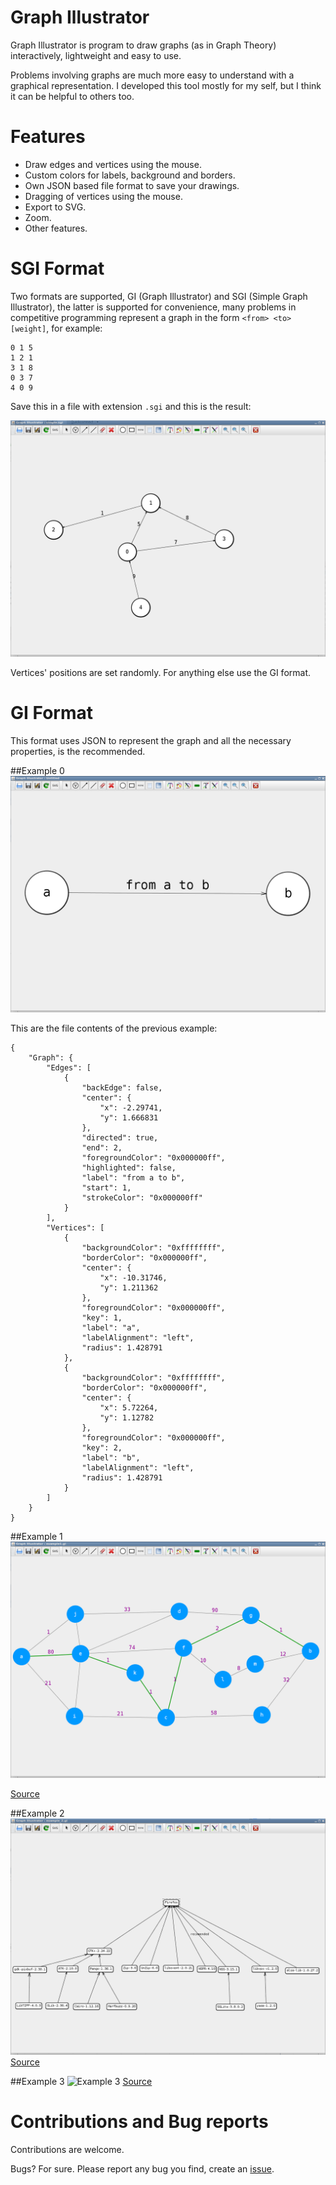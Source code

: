 Graph Illustrator
=================
Graph Illustrator is program to draw graphs (as in Graph Theory) interactively, lightweight and easy to use.

Problems involving graphs are much more easy to understand with a graphical representation. I developed this tool mostly for my self, but I think it can be helpful to others too.

Features
========
- Draw edges and vertices using the mouse.
- Custom colors for labels, background and borders.
- Own JSON based file format to save your drawings.
- Dragging of vertices using the mouse.
- Export to SVG.
- Zoom.
- Other features.

SGI Format
==========
Two formats are supported, GI (Graph Illustrator) and SGI (Simple Graph Illustrator), the latter is supported for convenience, many problems in competitive programming represent a graph in the form `<from> <to> [weight]`, for example:

    0 1 5
    1 2 1
    3 1 8
    0 3 7
    4 0 9

Save this in a file with extension `.sgi` and this is the result:

![Simple](https://github.com/rendon/graph_illustrator/blob/master/doc/screenshots/simple.png)

Vertices' positions are set randomly. For anything else use the GI format.

GI Format
=========
This format uses JSON to represent the graph and all the necessary properties, is the recommended.

##Example 0
![Example 0](https://github.com/rendon/graph_illustrator/blob/master/doc/screenshots/example_0.png)

This are the file contents of the previous example:

    {
        "Graph": {
            "Edges": [
                {
                    "backEdge": false,
                    "center": {
                        "x": -2.29741,
                        "y": 1.666831
                    },
                    "directed": true,
                    "end": 2,
                    "foregroundColor": "0x000000ff",
                    "highlighted": false,
                    "label": "from a to b",
                    "start": 1,
                    "strokeColor": "0x000000ff"
                }
            ],
            "Vertices": [
                {
                    "backgroundColor": "0xffffffff",
                    "borderColor": "0x000000ff",
                    "center": {
                        "x": -10.31746,
                        "y": 1.211362
                    },
                    "foregroundColor": "0x000000ff",
                    "key": 1,
                    "label": "a",
                    "labelAlignment": "left",
                    "radius": 1.428791
                },
                {
                    "backgroundColor": "0xffffffff",
                    "borderColor": "0x000000ff",
                    "center": {
                        "x": 5.72264,
                        "y": 1.12782
                    },
                    "foregroundColor": "0x000000ff",
                    "key": 2,
                    "label": "b",
                    "labelAlignment": "left",
                    "radius": 1.428791
                }
            ]
        }
    }

##Example 1
![Example 1](https://github.com/rendon/graph_illustrator/blob/master/doc/screenshots/example_1.png)

[Source](https://github.com/rendon/graph_illustrator/blob/master/doc/examples/example_1.gi)

##Example 2
![Example 2](https://github.com/rendon/graph_illustrator/blob/master/doc/screenshots/example_2.png)
[Source](https://github.com/rendon/graph_illustrator/blob/master/doc/examples/example_2.gi)

##Example 3
![Example 3](http://rendon.x10.mx/pictures/example_3.png)
[Source](https://github.com/rendon/graph_illustrator/blob/master/doc/examples/example_3.gi)

Contributions and Bug reports
=============================
Contributions are welcome.

Bugs? For sure. Please report any bug you find, create an [issue](https://github.com/rendon/graph_illustrator/issues).
